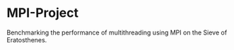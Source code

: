 # MPI-Project
Benchmarking the performance of multithreading using MPI on the Sieve of Eratosthenes.
